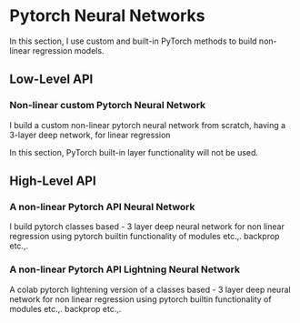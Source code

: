 # Pytorch Neural Networks
In this section, I use custom and built-in PyTorch methods to build non-linear regression models.

## Low-Level API
### Non-linear custom Pytorch Neural Network
I build a custom non-linear pytorch neural network from scratch, having a 3-layer deep network, for linear regression 

In this section, PyTorch built-in layer functionality will not be used.

## High-Level API
### A non-linear Pytorch API Neural Network
I build pytorch classes based - 3 layer deep neural network for non linear regression using pytorch builtin functionality of modules etc.,. backprop etc.,.


### A non-linear Pytorch API Lightning Neural Network
A colab  pytorch lightening version of a classes based - 3 layer deep neural network for non linear regression using pytorch builtin functionality of modules etc.,. backprop etc.,.